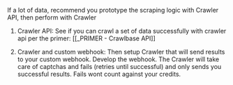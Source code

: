 
If a lot of data, recommend you prototype the scraping logic with Crawler API, then perform with Crawler

1. Crawler API:
See if you can crawl a set of data successfully with crawler api per the primer: [[_PRIMER - Crawlbase API]]

2. Crawler and custom webhook:
Then setup Crawler that will send results to your custom webhook. Develop the webhook. The Crawler will take care of captchas and fails (retries until successful) and only sends you successful results. Fails wont count against your credits.